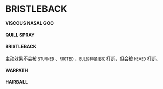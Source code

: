 # BRISTLEBACK

#### VISCOUS NASAL GOO



#### QUILL SPRAY



#### BRISTLEBACK

主动效果不会被 `STUNNED` 、`ROOTED` 、`EUL的神圣法杖`  打断，但会被 `HEXED` 打断。

#### WARPATH



#### HAIRBALL